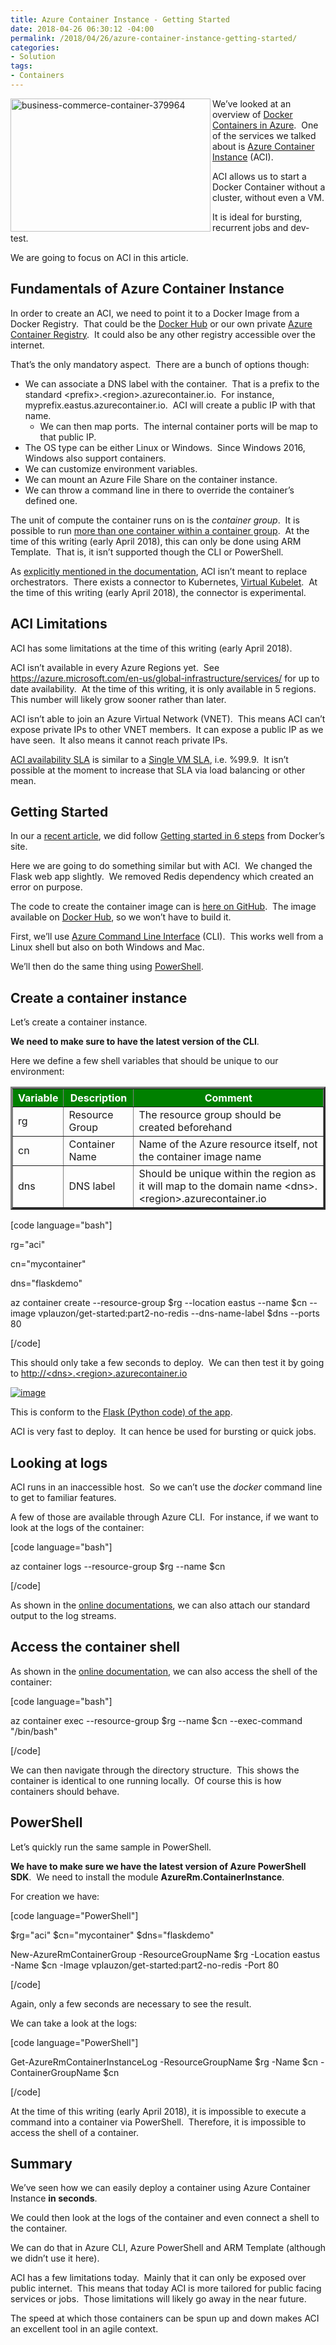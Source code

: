 ```yaml
---
title: Azure Container Instance - Getting Started
date: 2018-04-26 06:30:12 -04:00
permalink: /2018/04/26/azure-container-instance-getting-started/
categories:
- Solution
tags:
- Containers
---
```

<a href="http://vincentlauzon.files.wordpress.com/2018/04/business-commerce-container-379964.jpg"><img style="border:0 currentcolor;float:left;display:inline;background-image:none;" title="business-commerce-container-379964" src="http://vincentlauzon.files.wordpress.com/2018/04/business-commerce-container-379964_thumb.jpg" alt="business-commerce-container-379964" width="320" height="213" align="left" border="0" /></a>We’ve looked at an overview of <a href="https://vincentlauzon.com/2018/04/04/overview-of-docker-containers-in-azure/">Docker Containers in Azure</a>.  One of the services we talked about is <a href="https://docs.microsoft.com/en-us/azure/container-instances/container-instances-overview">Azure Container Instance</a> (ACI).

ACI allows us to start a Docker Container without a cluster, without even a VM.

It is ideal for bursting, recurrent jobs and dev-test.

We are going to focus on ACI in this article.
<h2>Fundamentals of Azure Container Instance</h2>
In order to create an ACI, we need to point it to a Docker Image from a Docker Registry.  That could be the <a href="https://hub.docker.com">Docker Hub</a> or our own private <a href="https://docs.microsoft.com/en-us/azure/container-registry/container-registry-intro">Azure Container Registry</a>.  It could also be any other registry accessible over the internet.

That’s the only mandatory aspect.  There are a bunch of options though:
<ul>
 	<li>We can associate a DNS label with the container.  That is a prefix to the standard &lt;prefix&gt;.&lt;region&gt;.azurecontainer.io.  For instance, myprefix.eastus.azurecontainer.io.  ACI will create a public IP with that name.
<ul>
 	<li>We can then map ports.  The internal container ports will be map to that public IP.</li>
</ul>
</li>
 	<li>The OS type can be either Linux or Windows.  Since Windows 2016, Windows also support containers.</li>
 	<li>We can customize environment variables.</li>
 	<li>We can mount an Azure File Share on the container instance.</li>
 	<li>We can throw a command line in there to override the container’s defined one.</li>
</ul>
The unit of compute the container runs on is the <em>container group</em>.  It is possible to run <a href="https://docs.microsoft.com/en-us/azure/container-instances/container-instances-multi-container-group">more than one container within a container group</a>.  At the time of this writing (early April 2018), this can only be done using ARM Template.  That is, it isn’t supported though the CLI or PowerShell.

As <a href="https://docs.microsoft.com/en-us/azure/container-instances/container-instances-orchestrator-relationship">explicitly mentioned in the documentation</a>, ACI isn’t meant to replace orchestrators.  There exists a connector to Kubernetes, <a href="https://github.com/virtual-kubelet/virtual-kubelet/tree/master/providers/azure">Virtual Kubelet</a>.  At the time of this writing (early April 2018), the connector is experimental.
<h2>ACI Limitations</h2>
ACI has some limitations at the time of this writing (early April 2018).

ACI isn’t available in every Azure Regions yet.  See <a title="https://azure.microsoft.com/en-us/global-infrastructure/services/" href="https://azure.microsoft.com/en-us/global-infrastructure/services/">https://azure.microsoft.com/en-us/global-infrastructure/services/</a> for up to date availability.  At the time of this writing, it is only available in 5 regions.  This number will likely grow sooner rather than later.

ACI isn’t able to join an Azure Virtual Network (VNET).  This means ACI can’t expose private IPs to other VNET members.  It can expose a public IP as we have seen.  It also means it cannot reach private IPs.

<a href="https://azure.microsoft.com/en-us/support/legal/sla/container-instances/v1_0/">ACI availability SLA</a> is similar to a <a href="https://vincentlauzon.com/2016/11/23/single-vm-sla/">Single VM SLA</a>, i.e. %99.9.  It isn’t possible at the moment to increase that SLA via load balancing or other mean.
<h2>Getting Started</h2>
In our a <a href="https://vincentlauzon.com/2018/04/24/getting-started-with-docker-in-azure/">recent article</a>, we did follow <a href="https://docs.docker.com/get-started/">Getting started in 6 steps</a> from Docker’s site.

Here we are going to do something similar but with ACI.  We changed the Flask web app slightly.  We removed Redis dependency which created an error on purpose.

The code to create the container image can is <a href="https://github.com/vplauzon/containers/tree/master/get-started-no-redis">here on GitHub</a>.  The image available on <a href="https://hub.docker.com/r/vplauzon/get-started/tags/">Docker Hub</a>, so we won’t have to build it.

First, we’ll use <a href="https://docs.microsoft.com/en-us/cli/azure/container">Azure Command Line Interface</a> (CLI).  This works well from a Linux shell but also on both Windows and Mac.

We’ll then do the same thing using <a href="https://docs.microsoft.com/en-us/powershell/module/azurerm.containerinstance/?view=azurermps-5.6.0#container_instances">PowerShell</a>.
<h2>Create a container instance</h2>
Let’s create a container instance.

<strong>We need to make sure to have the latest version of the CLI</strong>.

Here we define a few shell variables that should be unique to our environment:
<table border="3">
<thead>
<tr style="background:green;color:white;">
<th>Variable</th>
<th>Description</th>
<th>Comment</th>
</tr>
</thead>
<tbody>
<tr>
<td>rg</td>
<td>Resource Group</td>
<td>The resource group should be created beforehand</td>
</tr>
<tr>
<td>cn</td>
<td>Container Name</td>
<td>Name of the Azure resource itself, not the container image name</td>
</tr>
<tr>
<td>dns</td>
<td>DNS label</td>
<td>Should be unique within the region as it will map to the domain name &lt;dns&gt;.&lt;region&gt;.azurecontainer.io</td>
</tr>
</tbody>
</table>

[code language="bash"]

rg=&quot;aci&quot;

cn=&quot;mycontainer&quot;

dns=&quot;flaskdemo&quot;

az container create --resource-group $rg --location eastus --name $cn --image vplauzon/get-started:part2-no-redis --dns-name-label $dns --ports 80

[/code]

This should only take a few seconds to deploy.  We can then test it by going to <a href="http://&lt;dns&gt;.&lt;region&gt;.azurecontainer.io">http://&lt;dns&gt;.&lt;region&gt;.azurecontainer.io</a>

<a href="http://vincentlauzon.files.wordpress.com/2018/04/image.png"><img style="border:0 currentcolor;display:inline;background-image:none;" title="image" src="http://vincentlauzon.files.wordpress.com/2018/04/image_thumb.png" alt="image" border="0" /></a>

This is conform to the <a href="https://github.com/vplauzon/containers/blob/master/get-started-no-redis/app.py">Flask (Python code) of the app</a>.

ACI is very fast to deploy.  It can hence be used for bursting or quick jobs.
<h2>Looking at logs</h2>
ACI runs in an inaccessible host.  So we can’t use the <em>docker</em> command line to get to familiar features.

A few of those are available through Azure CLI.  For instance, if we want to look at the logs of the container:

[code language="bash"]

az container logs --resource-group $rg --name $cn

[/code]

As shown in the <a href="https://docs.microsoft.com/en-us/azure/container-instances/container-instances-quickstart#attach-output-streams">online documentations</a>, we can also attach our standard output to the log streams.
<h2>Access the container shell</h2>
As shown in the <a href="https://docs.microsoft.com/en-us/azure/container-instances/container-instances-exec">online documentation</a>, we can also access the shell of the container:

[code language="bash"]

az container exec --resource-group $rg --name $cn --exec-command &quot;/bin/bash&quot;

[/code]

We can then navigate through the directory structure.  This shows the container is identical to one running locally.  Of course this is how containers should behave.
<h2>PowerShell</h2>
Let’s quickly run the same sample in PowerShell.

<strong>We have to make sure we have the latest version of Azure PowerShell SDK</strong>.  We need to install the module <strong>AzureRm.ContainerInstance</strong>.

For creation we have:

[code language="PowerShell"]

$rg=&quot;aci&quot;
$cn=&quot;mycontainer&quot;
$dns=&quot;flaskdemo&quot;

New-AzureRmContainerGroup -ResourceGroupName $rg -Location eastus -Name $cn -Image vplauzon/get-started:part2-no-redis -Port 80

[/code]

Again, only a few seconds are necessary to see the result.

We can take a look at the logs:

[code language="PowerShell"]

Get-AzureRmContainerInstanceLog -ResourceGroupName $rg -Name $cn -ContainerGroupName $cn

[/code]

At the time of this writing (early April 2018), it is impossible to execute a command into a container via PowerShell.  Therefore, it is impossible to access the shell of a container.
<h2>Summary</h2>
We’ve seen how we can easily deploy a container using Azure Container Instance <strong>in seconds</strong>.

We could then look at the logs of the container and even connect a shell to the container.

We can do that in Azure CLI, Azure PowerShell and ARM Template (although we didn’t use it here).

ACI has a few limitations today.  Mainly that it can only be exposed over public internet.  This means that today ACI is more tailored for public facing services or jobs.  Those limitations will likely go away in the near future.

The speed at which those containers can be spun up and down makes ACI an excellent tool in an agile context.